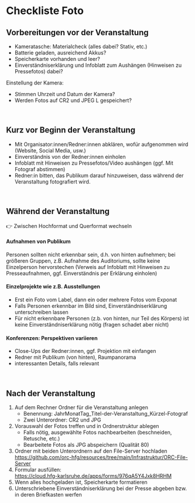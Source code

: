 # Checkliste Foto

## Vorbereitungen vor der Veranstaltung

- Kameratasche: Materialcheck (alles dabei? Stativ, etc.)  
- Batterie geladen, ausreichend Akkus?  
- Speicherkarte vorhanden und leer?  
- Einverständniserklärung und Infoblatt zum Aushängen (Hinweisen zu Pressefotos) dabei?  

Einstellung der Kamera:  
- Stimmen Uhrzeit und Datum der Kamera?  
- Werden Fotos auf CR2 und JPEG L gespeichert?

&nbsp;

## Kurz vor Beginn der Veranstaltung

- Mit Organisator:innen/Redner:innen abklären, wofür aufgenommen wird (Website, Social Media, usw.)  
- Einverständnis von der Redner:innen einholen  
- Infoblatt mit Hinweisen zu Pressefotos/Video aushängen (ggf. Mit Fotograf abstimmen)  
- Redner:in bitten, das Publikum darauf hinzuweisen, dass während der Veranstaltung fotografiert wird.

&nbsp;

## Während der Veranstaltung
:point_right: Zwischen Hochformat und Querformat wechseln

#### Aufnahmen von Publikum
Personen sollten nicht erkennbar sein, d.h. von hinten aufnehmen; bei größeren Gruppen, z.B. Aufnahme des Auditoriums, sollte keine Einzelperson hervorstechen (Verweis auf Infoblatt mit Hinweisen zu Presseaufnahmen, ggf. Einverständnis per Erklärung einholen)

#### Einzelprojekte wie z.B. Ausstellungen
- Erst ein Foto vom Label, dann ein oder mehrere Fotos vom Exponat
- Falls Personen erkennbar im Bild sind, Einverständniserklärung unterschreiben lassen
- Für nicht erkennbare Personen (z.b. von hinten, nur Teil des Körpers) ist keine Einverständniserklärung nötig (fragen schadet aber nicht)

#### Konferenzen: Perspektiven variieren
- Close-Ups der Redner:innen, ggf. Projektion mit einfangen
- Redner mit Publikum (von hinten), Raumpanorama
- interessanten Details, falls relevant



&nbsp;

## Nach der Veranstaltung

1. Auf dem Rechner Ordner für die Veranstaltung anlegen
   - Benennung: JahrMonatTag_Titel-der-Veranstaltung_Kürzel-Fotograf  
   - Zwei Unterordner: CR2 und JPG
2. Vorauswahl der Fotos treffen und in Ordnerstruktur ablegen
   - Falls nötig, ausgewählte Fotos nachbearbeiten (beschneiden, Retusche, etc.)
   - Bearbeitete Fotos als JPG abspeichern (Qualität 80)
3. Ordner mit beiden Unterordnern auf den File-Server hochladen  
https://github.com/orc-hfg/resources/tree/main/Infrastruktur/ORC-File-Server
4. Formular ausfüllen:  
https://cloud.hfg-karlsruhe.de/apps/forms/976qA5Y4Jxk8HRHM
5. Wenn alles hochgeladen ist, Speicherkarte formatieren  
6. Unterschriebene Einverständniserklärung bei der Presse abgeben bzw. in deren Briefkasten werfen

